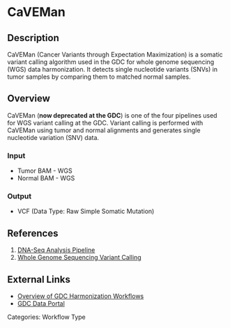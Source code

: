 # CaVEMan

## Description ##

CaVEMan (Cancer Variants through Expectation Maximization) is a somatic variant calling algorithm used in the GDC for whole genome sequencing (WGS) data harmonization. It detects single nucleotide variants (SNVs) in tumor samples by comparing them to matched normal samples.

## Overview ##

CaVEMan (__now deprecated at the GDC__) is one of the four pipelines used for WGS variant calling at the GDC. Variant calling is performed with CaVEMan using tumor and normal alignments and generates single nucleotide variation (SNV) data.

### Input

* Tumor BAM - WGS
* Normal BAM - WGS

### Output

* VCF (Data Type: Raw Simple Somatic Mutation)

## References ##

1. [DNA-Seq Analysis Pipeline](/Data/Bioinformatics_Pipelines/DNA_Seq_Variant_Calling_Pipeline/)
1. [Whole Genome Sequencing Variant Calling](/Data/Bioinformatics_Pipelines/DNA_Seq_WGS/)

## External Links ##

* [Overview of GDC Harmonization Workflows](https://github.com/NCI-GDC/gdc-workflow-overview/blob/master/README.md)
* [GDC Data Portal](https://portal.gdc.cancer.gov)

Categories: Workflow Type